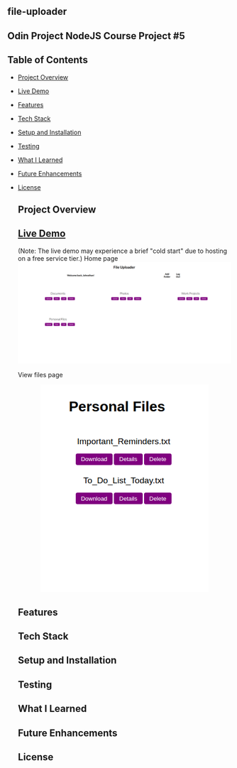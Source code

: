 ## file-uploader

## Odin Project NodeJS Course Project #5

## Table of Contents
* [Project Overview](#project-overview)
* [Live Demo](#live-demo)
* [Features](#features)
* [Tech Stack](#tech-stack)
* [Setup and Installation](#setup-and-installation)
* [Testing](#testing)
* [What I Learned](#what-i-learned)
* [Future Enhancements](#future-enhancements)
* [License](#license)

  ## Project Overview

  ## [Live Demo](file-uploader-aup0.onrender.com/)
  (Note: The live demo may experience a brief "cold start" due to hosting on a free service tier.)
  Home page
  ![alt text](./public/images/file-uploader-homepage.png "Home page image preview")

  View files page
  <p align="center">
    <img src="./public/images/file-uploader-view-files-page.png" alt="View files page image preview"/>
  </p>

  ## Features

  ## Tech Stack

  ## Setup and Installation

  ## Testing

  ## What I Learned

  ## Future Enhancements

  ## License
